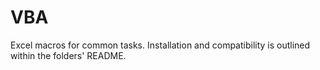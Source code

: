 # VBA

Excel macros for common tasks. Installation and compatibility is outlined within the folders' README.
